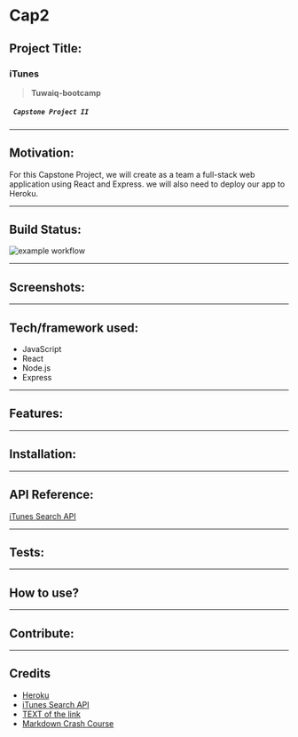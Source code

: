 # Cap2
## Project Title:
### iTunes
> **Tuwaiq-bootcamp**
#####  ` Capstone Project II`

___
## Motivation:
For this Capstone Project, we will create as a team a full-stack web application using React and Express. we will also need to deploy our app to Heroku.
___
## Build Status:

![example workflow](https://github.com/github/docs/actions/workflows/main.yml/badge.svg)
___
## Screenshots:
<!-- Include logo/demo screenshot etc. -->
___
## Tech/framework used:
* JavaScript
* React
* Node.js
* Express
___
## Features:
<!-- What makes your project stand out? -->
___
## Installation:
<!-- Provide step by step series of examples and explanations about how to get a development env running. -->
___
## API Reference:
[iTunes Search API](https://affiliate.itunes.apple.com/resources/documentation/itunes-store-web-service-search-api/)
___
## Tests:
<!-- Describe and show how to run the tests with code examples. -->
___
## How to use?
<!-- If people like your project they’ll want to learn how they can use it. To do so include step by step guide to use your project. -->
___
## Contribute:
<!-- Let people know how they can contribute into your project. A contributing guideline will be a big plus. -->
___
## Credits
* [Heroku](https://dashboard.heroku.com/apps)
* [iTunes Search API](https://affiliate.itunes.apple.com/resources/documentation/itunes-store-web-service-search-api/)
* [TEXT of the link](https://youtu.be/HUBNt18RFbo)
* [Markdown Crash Course](URL)
